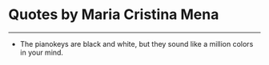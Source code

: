 # Quotes by Maria Cristina Mena

---

- The pianokeys are black and white, but they sound like a million colors in your mind.
